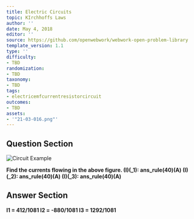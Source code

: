 ```yaml
---
title: Electric Circuits
topic: KIrchhoffs Laws
author: ''
date: May 4, 2018
editor: ''
source: https://github.com/openwebwork/webwork-open-problem-library
template_version: 1.1
type: ''
difficulty:
- TBD
randomization:
- TBD
taxonomy:
- TBD
tags:
- electricemfcurrentresistorcircuit
outcomes:
- TBD
assets:
- '"21-03-016.png"'
---
```


## Question Section 

![Circuit Example]("21-03-016.png")

<b>
Find the currents flowing in the above figure.
(I)(_1):         ans_rule(40)(A)
(I)(_2):         ans_rule(40)(A)
(I)(_3):         ans_rule(40)(A)



## Answer Section

I1 = 412/1081
I2 = -880/1081
I3 = 1292/1081